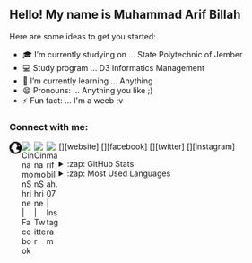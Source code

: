 ## Hello! My name is Muhammad Arif Billah

Here are some ideas to get you started:

- 🎓 I’m currently studying on ... State Polytechnic of Jember
- 💻 Study program ... D3 Informatics Management
- 🌱 I’m currently learning ... Anything
- 😄 Pronouns: ... Anything you like ;)
- ⚡ Fun fact: ... I'm a weeb ;v

### Connect with me:

[<img align="left" alt="cinnamonshrine.github.io" width="22px" src="https://raw.githubusercontent.com/iconic/open-iconic/master/svg/globe.svg" />][website]
[<img align="left" alt="CinnamonShrine | Facebook" width="22px" src="https://cdn.jsdelivr.net/npm/simple-icons@3.13.0/icons/facebook.svg" />][facebook]
[<img align="left" alt="CinnamonShrine | Twitter" width="22px" src="https://cdn.jsdelivr.net/npm/simple-icons@v3/icons/twitter.svg" />][twitter]
[<img align="left" alt="marifbillah.07 | Instagram" width="22px" src="https://cdn.jsdelivr.net/npm/simple-icons@v3/icons/instagram.svg" />][instagram]

<details>
  <summary>:zap: GitHub Stats</summary>
[![CinnamonShrine's github stats](https://github-readme-stats.vercel.app/api?username=CinnamonShrine&theme=react)](https://github.com/anuraghazra/github-readme-stats)
</details>

<details>
  <summary>:zap: Most Used Languages</summary>
[![Top Langs](https://github-readme-stats.vercel.app/api/top-langs/?username=CinnamonShrine&theme=react&layout=compact)](https://github.com/KeepSOBP?tab=repositories)
</details>

